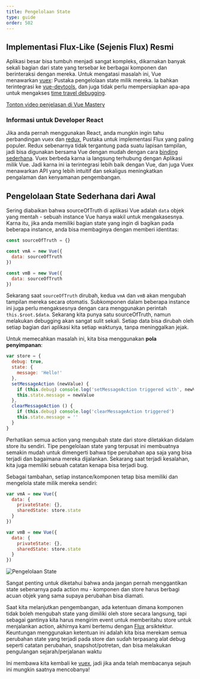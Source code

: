 ```yaml
---
title: Pengelolaan State
type: guide
order: 502
---
```


## Implementasi Flux-Like (Sejenis Flux) Resmi

Aplikasi besar bisa tumbuh menjadi sangat kompleks, dikarnakan banyak sekali bagian dari state yang tersebar ke berbagai komponen dan berinteraksi dengan mereka. Untuk mengatasi masalah ini, Vue menawarkan [vuex](https://github.com/vuejs/vuex): Pustaka pengelolaan state milik mereka. Ia bahkan terintegrasi ke [vue-devtools](https://github.com/vuejs/vue-devtools), dan juga tidak perlu mempersiapkan apa-apa untuk mengakses [time travel debugging](https://raw.githubusercontent.com/vuejs/vue-devtools/master/media/demo.gif).

<div class="vue-mastery"><a href="https://www.vuemastery.com/courses/mastering-vuex/intro-to-vuex/" target="_blank" rel="noopener" title="Vuex Tutorial">Tonton video penjelasan di Vue Mastery</a></div>

### Informasi untuk Developer React

Jika anda pernah menggunakan React, anda mungkin ingin tahu perbandingan vuex dan [redux](https://github.com/reactjs/redux), Pustaka untuk implementasi Flux yang paling populer. Redux sebenarnya tidak tergantung pada suatu lapisan tampilan, jadi bisa digunakan bersama Vue dengan mudah dengan cara [binding sederhana](https://yarnpkg.com/en/packages?q=redux%20vue&p=1). Vuex berbeda karna ia langsung terhubung dengan Aplikasi milik Vue. Jadi karna ini ia terintegrasi lebih baik dengan Vue, dan juga Vuex menawarkan API yang lebih intuitif dan sekaligus meningkatkan pengalaman dan kenyamanan pengembangan.

## Pengelolaan State Sederhana dari Awal

Sering diabaikan bahwa sourceOfTruth di aplikasi Vue adalah `data` objek yang mentah - sebuah instance Vue hanya wakil untuk mengakasesnya. Karna itu, jika anda memiliki bagian state yang ingin di bagikan pada beberapa instance, anda bisa membaginya dengan memberi identitas:

``` js
const sourceOfTruth = {}

const vmA = new Vue({
  data: sourceOfTruth
})

const vmB = new Vue({
  data: sourceOfTruth
})
```

Sekarang saat `sourceOfTruth` dirubah, kedua `vmA` dan `vmB` akan mengubah tampilan mereka secara otomatis. Subkomponen dalam beberapa instance ini juga perlu mengaksesnya dengan cara menggunakan perintah `this.$root.$data`. Sekarang kita punya satu sourceOfTruth, namun melakukan debugging akan sangat sulit sekali. Setiap data bisa dirubah oleh setiap bagian dari aplikasi kita setiap waktunya, tanpa meninggalkan jejak.

Untuk memecahkan masalah ini, kita bisa menggunakan **pola penyimpanan**:

``` js
var store = {
  debug: true,
  state: {
    message: 'Hello!'
  },
  setMessageAction (newValue) {
    if (this.debug) console.log('setMessageAction triggered with', newValue)
    this.state.message = newValue
  },
  clearMessageAction () {
    if (this.debug) console.log('clearMessageAction triggered')
    this.state.message = ''
  }
}
```

Perhatikan semua action yang mengubah state dari store diletakkan didalam store itu sendiri. Tipe pengelolaan state yang terpusat ini membuatnya semakin mudah untuk dimengerti bahwa tipe perubahan apa saja yang bisa terjadi dan bagaimana mereka dijalankan. Sekarang saat terjadi kesalahan, kita juga memiliki sebuah catatan kenapa bisa terjadi bug.

Sebagai tambahan, setiap instance/komponen tetap bisa memiliki dan mengelola state milik mereka sendiri:

``` js
var vmA = new Vue({
  data: {
    privateState: {},
    sharedState: store.state
  }
})

var vmB = new Vue({
  data: {
    privateState: {},
    sharedState: store.state
  }
})
```

![Pengelolaan State](/images/state.png)

<p class="tip">Sangat penting untuk diketahui bahwa anda jangan pernah menggantikan state sebenarnya pada action mu - komponen dan store harus berbagi acuan objek yang sama supaya perubahan bisa diamati.</p>

Saat kita melanjutkan pengembangan, ada ketentuan dimana komponen tidak boleh mengubah state yang dimiliki oleh store secara langsung, tapi sebagai gantinya kita harus mengirim event untuk memberitahu store untuk menjalankan action, akhirnya kami bertemu dengan [Flux](https://facebook.github.io/flux/) arsiktektur. Keuntungan menggunakan ketentuan ini adalah kita bisa merekam semua perubahan state yang terjadi pada store dan sudah terpasang alat debug seperti catatan perubahan, snapshot/potretan, dan bisa melakukan pengulangan sejarah/perjalanan waktu

Ini membawa kita kembali ke [vuex](https://github.com/vuejs/vuex), jadi jika anda telah membacanya sejauh ini mungkin saatnya mencobanya!
